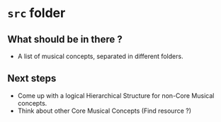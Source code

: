 # `src` folder

## What should be in there ?

* A list of musical concepts, separated in different folders.

## Next steps

* Come up with a logical Hierarchical Structure for non-Core Musical concepts.
* Think about other Core Musical Concepts (Find resource ?)
